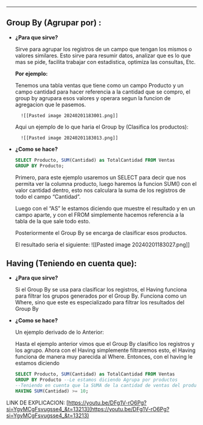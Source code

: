
---
## Group By (Agrupar por) :

- **¿Para que sirve?**
    
    Sirve para agrupar los registros de un campo que tengan los mismos o valores similares. Esto sirve para resumir datos, analizar que es lo que mas se pide, facilita trabajar con estadistica, optimiza las consultas, Etc.
    
    **Por ejemplo:**
    
    Tenemos una tabla ventas que tiene como un campo Producto y un campo cantidad para hacer referencia a la cantidad que se compro, el group by agrupara esos valores y operara segun la funcion de agregacion que le pasemos.
    
	    ![[Pasted image 20240201183001.png]]
    Aqui un ejemplo de lo que haria el Group by (Clasifica los productos):
    
	    ![[Pasted image 20240201183013.png]]
- **¿Como se hace?**
    
    ```sql
    SELECT Producto, SUM(Cantidad) as TotalCantidad FROM Ventas
    GROUP BY Producto;
    ```
    
    Primero, para este ejemplo usaremos un SELECT para decir que nos permita ver la columna producto, luego haremos la funcion SUM() con el valor cantidad dentro, esto nos calculara la suma de los registros de todo el campo “Cantidad”.
    
    Luego con el “AS” le estamos diciendo que muestre el resultado y en un campo aparte, y con el FROM simplemente hacemos referencia a la tabla de la que sale todo esto.
    
    Posteriormente el Group By se encarga de clasificar esos productos.
    
    El resultado seria el siguiente:
	    ![[Pasted image 20240201183027.png]]

## Having (Teniendo en cuenta que):

- **¿Para que sirve?**
    
    Si el Group By se usa para clasificar los registros, el Having funciona para filtrar los grupos generados por el Group By. Funciona como un Where, sino que este es especializado para filtrar los resultados del Group By
    
- **¿Como se hace?**
    
    Un ejemplo derivado de lo Anterior:
    
    Hasta el ejemplo anterior vimos que el Group By clasifico los registros y los agrupo. Ahora con el Having simplemente filtraremos esto, el Having funciona de manera muy parecida al Where. Entonces, con el having le estamos diciendo
    
    ```sql
    SELECT Producto, SUM(Cantidad) as TotalCantidad FROM Ventas
    GROUP BY Producto --Le estamos diciendo Agrupa por productos
    --Teniendo en cuenta que la SUMA de la cantidad de ventas del producto debe ser mayor o igual a 10
    HAVING SUM(Cantidad) >= 10; 
    ```
    

LINK DE EXPLICACION: [https://youtu.be/DFg1V-rO6Pg?si=YgyMCgFsvugsse4_&t=13213](https://youtu.be/DFg1V-rO6Pg?si=YgyMCgFsvugsse4_&t=13213)